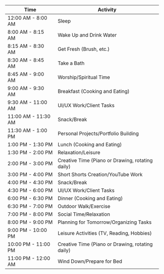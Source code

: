 
| Time                | Activity                                         |
| ------------------- | ------------------------------------------------ |
| 12:00 AM - 8:00 AM  | Sleep                                            |
| 8:00 AM - 8:15 AM   | Wake Up and Drink Water                          |
| 8:15 AM - 8:30 AM   | Get Fresh (Brush, etc.)                          |
| 8:30 AM - 8:45 AM   | Take a Bath                                      |
| 8:45 AM - 9:00 AM   | Worship/Spiritual Time                           |
| 9:00 AM - 9:30 AM   | Breakfast (Cooking and Eating)                   |
| 9:30 AM - 11:00 AM  | UI/UX Work/Client Tasks                          |
| 11:00 AM - 11:30 AM | Snack/Break                                      |
| 11:30 AM - 1:00 PM  | Personal Projects/Portfolio Building             |
| 1:00 PM - 1:30 PM   | Lunch (Cooking and Eating)                       |
| 1:30 PM - 2:00 PM   | Relaxation/Leisure                               |
| 2:00 PM - 3:00 PM   | Creative Time (Piano or Drawing, rotating daily) |
| 3:00 PM - 4:00 PM   | Short Shorts Creation/YouTube Work               |
| 4:00 PM - 4:30 PM   | Snack/Break                                      |
| 4:30 PM - 6:00 PM   | UI/UX Work/Client Tasks                          |
| 6:00 PM - 6:30 PM   | Dinner (Cooking and Eating)                      |
| 6:30 PM - 7:00 PM   | Outdoor Walk/Exercise                            |
| 7:00 PM - 8:00 PM   | Social Time/Relaxation                           |
| 8:00 PM - 9:00 PM   | Planning for Tomorrow/Organizing Tasks           |
| 9:00 PM - 10:00 PM  | Leisure Activities (TV, Reading, Hobbies)        |
| 10:00 PM - 11:00 PM | Creative Time (Piano or Drawing, rotating daily) |
| 11:00 PM - 12:00 AM | Wind Down/Prepare for Bed                        |
